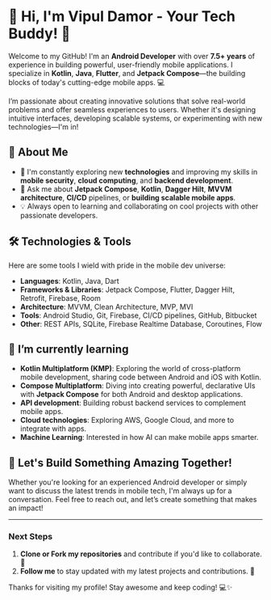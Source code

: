 # 👋 Hi, I'm Vipul Damor - Your Tech Buddy! 🚀

Welcome to my GitHub! I'm an **Android Developer** with over **7.5+ years** of experience in building powerful, user-friendly mobile applications. I specialize in **Kotlin**, **Java**, **Flutter**, and **Jetpack Compose**—the building blocks of today's cutting-edge mobile apps. 💻

I’m passionate about creating innovative solutions that solve real-world problems and offer seamless experiences to users. Whether it's designing intuitive interfaces, developing scalable systems, or experimenting with new technologies—I'm in!

## 💼 About Me

- 🌱 I'm constantly exploring new **technologies** and improving my skills in **mobile security**, **cloud computing**, and **backend development**.
- 💬 Ask me about **Jetpack Compose**, **Kotlin**, **Dagger Hilt**, **MVVM architecture**, **CI/CD** pipelines, or **building scalable mobile apps**.
- 💡 Always open to learning and collaborating on cool projects with other passionate developers.

## 🛠️ Technologies & Tools

Here are some tools I wield with pride in the mobile dev universe:

- **Languages**: Kotlin, Java, Dart
- **Frameworks & Libraries**: Jetpack Compose, Flutter, Dagger Hilt, Retrofit, Firebase, Room
- **Architecture**: MVVM, Clean Architecture, MVP, MVI
- **Tools**: Android Studio, Git, Firebase, CI/CD pipelines, GitHub, Bitbucket
- **Other**: REST APIs, SQLite, Firebase Realtime Database, Coroutines, Flow


## 🌱 I’m currently learning

- **Kotlin Multiplatform (KMP)**: Exploring the world of cross-platform mobile development, sharing code between Android and iOS with Kotlin.
- **Compose Multiplatform**: Diving into creating powerful, declarative UIs with **Jetpack Compose** for both Android and desktop applications.
- **API development**: Building robust backend services to complement mobile apps.
- **Cloud technologies**: Exploring AWS, Google Cloud, and more to integrate with apps.
- **Machine Learning**: Interested in how AI can make mobile apps smarter.

## 🚀 Let's Build Something Amazing Together!

Whether you're looking for an experienced Android developer or simply want to discuss the latest trends in mobile tech, I'm always up for a conversation. Feel free to reach out, and let’s create something that makes an impact!

---

### Next Steps
1. **Clone or Fork my repositories** and contribute if you'd like to collaborate. 🚀
2. **Follow me** to stay updated with my latest projects and contributions. 🎉


Thanks for visiting my profile! Stay awesome and keep coding! 💻✨
